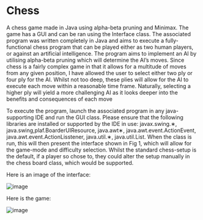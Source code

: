 # Chess
A chess game made in Java using alpha-beta pruning and Minimax. 
The game has a GUI and can be ran using the Interface class.
The associated program was written completely in Java and
aims to execute a fully-functional chess program that can be
played either as two human players, or against an artificial
intelligence. The program aims to implement an AI by utilising
alpha-beta pruning which will determine the AI’s moves. Since
chess is a fairly complex game in that it allows for a multitude
of moves from any given position, I have allowed the user
to select either two ply or four ply for the AI. Whilst not too
deep, these plies will allow for the AI to execute each move
within a reasonable time frame. Naturally, selecting a higher
ply will yield a more challenging AI as it looks deeper into
the benefits and consequences of each move

To execute the program, launch the associated
program in any java-supporting IDE and run the
GUI class. Please ensure that the following libraries
are installed or supported by the IDE in use:
javax.swing.∗, java.swing,plaf.BoarderUIResource, java.awt∗,
java.awt.event.ActionEvent, java.awt.event.ActionLisstener,
java.util.∗, java.util.List. When the class is run, this will then
present the interface shown in Fig 1, which will allow for
the game-mode and difficulty selection. Whilst the standard
chess-setup is the default, if a player so chose to, they could
alter the setup manually in the chess board class, which
would be supported.

Here is an image of the interface:

![image](https://user-images.githubusercontent.com/80646420/147707211-48fa815b-b6b5-49e1-aab8-0ba84a8b1857.png)

Here is the game:

![image](https://user-images.githubusercontent.com/80646420/147707206-d7eb4f28-74b7-4c1f-9078-3d1669596b52.png)
